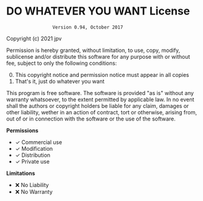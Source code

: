 # DO WHATEVER YOU WANT License
                     Version 0.94, October 2017

Copyright (c) 2021 jpv

Permission is hereby granted, without limitation, to use, copy, modify,
sublicense and/or distribute this software for any purpose with or without fee,
subject to only the following conditions:

0. This copyright notice and permission notice must appear in all copies
1. That's it, just do whatever you want

This program is free software. The software is provided "as is" without any
warranty whatsoever, to the extent permitted by applicable law. In no event
shall the authors or copyright holders be liable for any claim, damages or
other liability, wether in an action of contract, tort or otherwise, arising
from, out of or in connection with the software or the use of the software.

**Permissions**

- &#x2713;  Commercial use
- &#x2713;  Modification
- &#x2713;  Distribution
- &#x2713;  Private use

**Limitations**

- &#x274c;  No Liability
- &#x274c;  No Warranty
